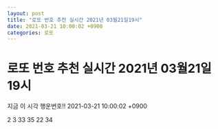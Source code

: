 ```yaml
---
layout: post
title: "로또 번호 추천 실시간 2021년 03월21일19시"
date: 2021-03-21 10:00:02 +0900
categories: 로또
---
```


# 로또 번호 추천 실시간 2021년 03월21일19시

지금 이 시각 행운번호!! 2021-03-21 10:00:02 +0900

 2  3  33  35  22  34 

